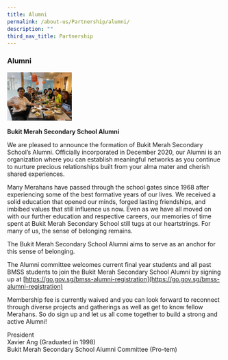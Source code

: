 ```yaml
---
title: Alumni
permalink: /about-us/Partnership/alumni/
description: ""
third_nav_title: Partnership
---
```

### Alumni

<img src="/images/psg5.png" style="width:30%">

**Bukit Merah Secondary School Alumni**

We are pleased to announce the formation of Bukit Merah Secondary School’s Alumni. Officially incorporated in December 2020, our Alumni is an organization where you can establish meaningful networks as you continue to nurture precious relationships built from your alma mater and cherish shared experiences.

Many Merahans have passed through the school gates since 1968 after experiencing some of the best formative years of our lives. We received a solid education that opened our minds, forged lasting friendships, and imbibed values that still influence us now. Even as we have all moved on with our further education and respective careers, our memories of time spent at Bukit Merah Secondary School still tugs at our heartstrings. For many of us, the sense of belonging remains.

The Bukit Merah Secondary School Alumni aims to serve as an anchor for this sense of belonging.

The Alumni committee welcomes current final year students and all past BMSS students to join the Bukit Merah Secondary School Alumni by signing up at [https://go.gov.sg/bmss-alumni-registration](https://go.gov.sg/bmss-alumni-registration)

Membership fee is currently waived and you can look forward to reconnect through diverse projects and gatherings as well as get to know fellow Merahans. So do sign up and let us all come together to build a strong and active Alumni!

President  
Xavier Ang (Graduated in 1998)  
Bukit Merah Secondary School Alumni Committee (Pro-tem)

